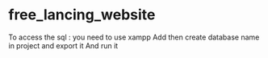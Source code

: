 # free_lancing_website
To access the sql : you need to use xampp
Add then create database name in project and export it
And run it
